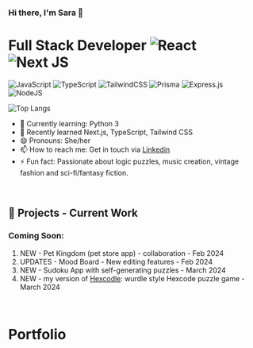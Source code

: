 ### Hi there, I'm Sara 👋
# Full Stack Developer   ![React](https://img.shields.io/badge/react-%2320232a.svg?style=for-the-badge&logo=react&logoColor=%2361DAFB)   ![Next JS](https://img.shields.io/badge/Next-black?style=for-the-badge&logo=next.js&logoColor=white)

![JavaScript](https://img.shields.io/badge/javascript-%23323330.svg?style=for-the-badge&logo=javascript&logoColor=%23F7DF1E)
![TypeScript](https://img.shields.io/badge/typescript-%23007ACC.svg?style=for-the-badge&logo=typescript&logoColor=white)
![TailwindCSS](https://img.shields.io/badge/tailwindcss-%2338B2AC.svg?style=for-the-badge&logo=tailwind-css&logoColor=white)
![Prisma](https://img.shields.io/badge/Prisma-3982CE?style=for-the-badge&logo=Prisma&logoColor=white)
![Express.js](https://img.shields.io/badge/express.js-%23404d59.svg?style=for-the-badge&logo=express&logoColor=%2361DAFB)
![NodeJS](https://img.shields.io/badge/node.js-6DA55F?style=for-the-badge&logo=node.js&logoColor=white)

![Top Langs](https://github-readme-stats.vercel.app/api/top-langs/?username=SaraDonaldson&layout=compact)

<!--
**SaraDonaldson/SaraDonaldson** is a ✨ _special_ ✨ repository because its `README.md` (this file) appears on your GitHub profile.
[![Sara's GitHub stats](https://github-readme-stats.vercel.app/api?username=SaraDonaldson)](https://github.com/anuraghazra/github-readme-stats)
[![Top Langs](https://github-readme-stats.vercel.app/api/top-langs/?username=SaraDonaldson&layout=donut)](https://github.com/anuraghazra/github-readme-stats)
![Chart.js](https://img.shields.io/badge/chart.js-F5788D.svg?style=for-the-badge&logo=chart.js&logoColor=white)
![MUI](https://img.shields.io/badge/MUI-%230081CB.svg?style=for-the-badge&logo=mui&logoColor=white)
Here are some ideas to get you started:

- 🔭 I’m currently working on ...
- 🌱 I’m currently learning ...
- 👯 I’m looking to collaborate on ...
- 🤔 I’m looking for help with ...
- 💬 Ask me about ...
- 📫 How to reach me: ...
- 😄 Pronouns: ...
- ⚡ Fun fact: ...
-->

- 🌱 Currently learning:  Python 3
- 🌱 Recently learned Next.js, TypeScript, Tailwind CSS
- 😄 Pronouns: She/her
- 📫 How to reach me: Get in touch via [Linkedin](https://www.linkedin.com/in/sara-donaldson-developer/)
- ⚡ Fun fact: Passionate about logic puzzles, music creation, vintage fashion and sci-fi/fantasy fiction.

<br>

## 🔭 Projects - Current Work
### Coming Soon:
1. NEW -  Pet Kingdom (pet store app) - collaboration -  Feb 2024
2. UPDATES - Mood Board - New editing features - Feb 2024
3. NEW -  Sudoku App with self-generating puzzles  - March 2024 
4. NEW - my version of [Hexcodle](https://hexcodle.com/archive/149): wurdle style Hexcode puzzle game - March 2024  

<br>

# Portfolio



